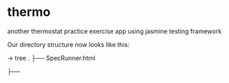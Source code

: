 # thermo

another thermostat practice exercise app using jasmine testing framework



Our directory structure now looks like this:

→ tree
.
├── SpecRunner.html

├──



